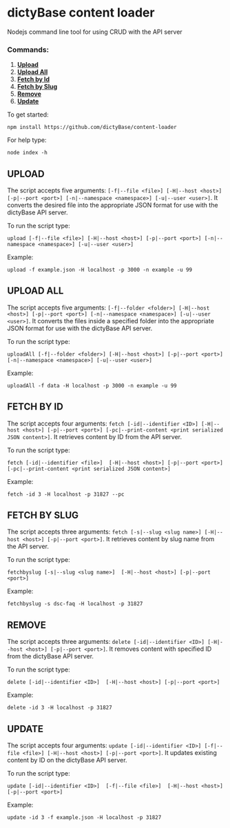# dictyBase content loader

Nodejs command line tool for using CRUD with the API server

### Commands:

1.  **[Upload](#upload)**
2.  **[Upload All](#upload-all)**
3.  **[Fetch by Id](#fetch-by-id)**
4.  **[Fetch by Slug](#fetch-by-slug)**
5.  **[Remove](#remove)**
6.  **[Update](#update)**

To get started:

```
npm install https://github.com/dictyBase/content-loader
```

For help type:

```
node index -h
```

## UPLOAD

The script accepts five arguments: `[-f|--file <file>] [-H|--host <host>] [-p|--port <port>] [-n|--namespace <namespace>] [-u|--user <user>]`. It converts the desired file into the appropriate JSON format for use with the dictyBase API server.

To run the script type:

```
upload [-f|--file <file>] [-H|--host <host>] [-p|--port <port>] [-n|--namespace <namespace>] [-u|--user <user>]
```

Example:

```
upload -f example.json -H localhost -p 3000 -n example -u 99
```

## UPLOAD ALL

The script accepts five arguments: `[-f|--folder <folder>] [-H|--host <host>] [-p|--port <port>] [-n|--namespace <namespace>] [-u|--user <user>]`. It converts the files inside a specified folder into the appropriate JSON format for use with the dictyBase API server.

To run the script type:

```
uploadAll [-f|--folder <folder>] [-H|--host <host>] [-p|--port <port>] [-n|--namespace <namespace>] [-u|--user <user>]
```

Example:

```
uploadAll -f data -H localhost -p 3000 -n example -u 99
```

## FETCH BY ID

The script accepts four arguments: `fetch [-id|--identifier <ID>] [-H|--host <host>] [-p|--port <port>] [-pc|--print-content <print serialized JSON content>]`. It retrieves content by ID from the API server.

To run the script type:

```
fetch [-id|--identifier <file>]  [-H|--host <host>] [-p|--port <port>] [-pc|--print-content <print serialized JSON content>]
```

Example:

```
fetch -id 3 -H localhost -p 31827 --pc
```

## FETCH BY SLUG

The script accepts three arguments: `fetch [-s|--slug <slug name>] [-H|--host <host>] [-p|--port <port>]`. It retrieves content by slug name from the API server.

To run the script type:

```
fetchbyslug [-s|--slug <slug name>]  [-H|--host <host>] [-p|--port <port>]
```

Example:

```
fetchbyslug -s dsc-faq -H localhost -p 31827
```

## REMOVE

The script accepts three arguments: `delete [-id|--identifier <ID>] [-H|--host <host>] [-p|--port <port>]`. It removes content with specified ID from the dictyBase API server.

To run the script type:

```
delete [-id|--identifier <ID>]  [-H|--host <host>] [-p|--port <port>]
```

Example:

```
delete -id 3 -H localhost -p 31827
```

## UPDATE

The script accepts four arguments: `update [-id|--identifier <ID>] [-f|--file <file>] [-H|--host <host>] [-p|--port <port>]`. It updates existing content by ID on the dictyBase API server.

To run the script type:

```
update [-id|--identifier <ID>]  [-f|--file <file>]  [-H|--host <host>] [-p|--port <port>]
```

Example:

```
update -id 3 -f example.json -H localhost -p 31827
```

